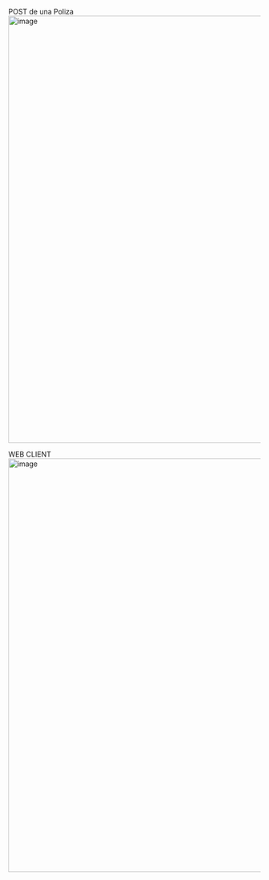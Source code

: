 POST de una Poliza 
<img width="1740" height="852" alt="image" src="https://github.com/user-attachments/assets/4b3cf959-7bbb-4f26-b584-bb2e03a56e14" />

WEB CLIENT
<img width="1901" height="825" alt="image" src="https://github.com/user-attachments/assets/145a4e02-741b-4179-ab1e-cded58336dd6" />

